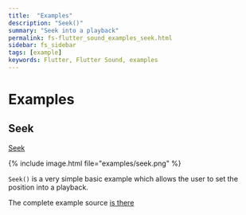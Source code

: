 ```yaml
---
title:  "Examples"
description: "Seek()"
summary: "Seek into a playback"
permalink: fs-flutter_sound_examples_seek.html
sidebar: fs_sidebar
tags: [example]
keywords: Flutter, Flutter Sound, examples
---
```

# Examples

## Seek

[Seek](https://github.com/dooboolab/flutter_sound/blob/master/flutter_sound/example/lib/seek/seek.dart)

{% include image.html file="examples/seek.png" %}

`Seek()` is a very simple basic example which allows the user to set the position into a playback.

The complete example source [is there](https://github.com/dooboolab/flutter_sound/blob/master/flutter_sound/example/lib/seek/seek.dart)

